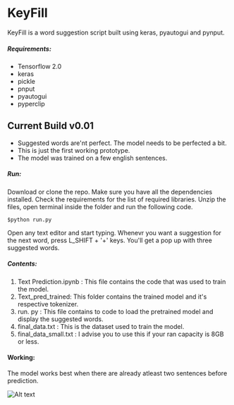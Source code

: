 # KeyFill

KeyFill is a word suggestion script built using keras, pyautogui and pynput.

##### Requirements:
  - Tensorflow 2.0
  - keras
  - pickle
  - pnput
  - pyautogui
  - pyperclip

## Current Build v0.01

  - Suggested words are'nt perfect. The model needs to be perfected a bit.
  - This is just the first working prototype.
  - The model was trained on a few english sentences.
 
##### Run: 
Download or clone the repo. 
Make sure you have all the dependencies installed. Check the requirements for the list of required libraries.
Unzip the files, open terminal inside the folder and run the following code.
``` 
$python run.py
```
Open any text editor and start typing. Whenevr you want a suggestion for the next word, press L_SHIFT + '+' keys. You'll get a pop up with three suggested words.

##### Contents:
1. Text Prediction.ipynb  : This file contains the code that was used to train the model. 
2. Text_pred_trained: This folder contains the trained model and it's respective tokenizer.
3. run. py :  This file contains to code to load the pretrained model and display the suggested words.
4. final_data.txt : This is the dataset used to train the model. 
5. final_data_small.txt : I advise you to use this if your ran capacity is 8GB or less. 

#### Working:
The model works best when there are already atleast two sentences before prediction.

![Alt text](assets/Work.png)

